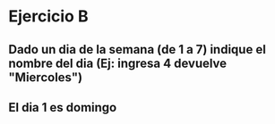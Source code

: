 # Ejercicio B

## Dado un dia de la semana (de 1 a 7) indique el nombre del dia (Ej: ingresa 4 devuelve "Miercoles")
## El dia 1 es domingo

